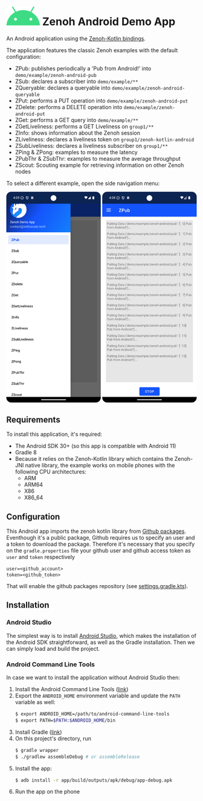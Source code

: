 # <img src="android-robot.png" alt="Android" height="50"> Zenoh Android Demo App

An Android application using the [Zenoh-Kotlin bindings](https://github.com/eclipse-zenoh/zenoh-kotlin).

The application features the classic Zenoh examples with the default configuration:

- ZPub: publishes periodically a 'Pub from Android!' into `demo/example/zenoh-android-pub`
- ZSub: declares a subscriber into `demo/example/**`
- ZQueryable: declares a queryable into `demo/example/zenoh-android-queryable`
- ZPut: performs a PUT operation into `demo/example/zenoh-android-put`
- ZDelete: performs a DELETE operation into `demo/example/zenoh-android-put`
- ZGet: performs a GET query into `demo/example/**`
- ZGetLiveliness: performs a GET Liveliness on `group1/**`
- ZInfo: shows information about the Zenoh session
- ZLiveliness: declares a liveliness token on `group1/zenoh-kotlin-android`
- ZSubLiveliness: declares a liveliness subscriber on `group1/**`
- ZPing & ZPong: examples to measure the latency
- ZPubThr & ZSubThr: examples to measure the average throughput
- ZScout: Scouting example for retrieving information on other Zenoh nodes

To select a different example, open the side navigation menu:

<img alt="zenohapp_menu.jpeg" src="zenohapp_menu.png" width="250"/> <img alt="zenohapp_menu.png" src="zenohapp_zpub.png" width="250"/>

## Requirements

To install this application, it's required:

- The Android SDK 30+ (so this app is compatible with Android 11)
- Gradle 8
- Because it relies on the Zenoh-Kotlin library which contains the Zenoh-JNI native library, the
  example works on mobile phones with the following CPU architectures:
  - ARM
  - ARM64
  - X86
  - X86_64

## Configuration

This Android app imports the zenoh kotlin library from [Github packages](https://github.com/eclipse-zenoh/zenoh-kotlin/packages/1968034). Eventhough it's a public
package, Github requires us to specify an user and a token to download the package. Therefore it's
necessary that you specify on the `gradle.properties` file your github user and github access token as
`user` and `token` respectively

```
user=<github_account>
token=<github_token>
```

That will enable the github packages repository (see [settings.gradle.kts](/settings.gradle.kts)).

## Installation

### Android Studio

The simplest way is to install [Android Studio](https://developer.android.com/studio#command-tools), which makes the installation of the Android SDK straightforward, as well as the Gradle installation. Then we can simply load and build the project.

### Android Command Line Tools

In case we want to install the application without Android Studio then:

1. Install the Android Command Line Tools ([link](https://developer.android.com/studio#command-tools))
2. Export the `ANDROID_HOME` environment variable and update the `PATH` variable as well:
   ```bash
   $ export ANDROID_HOME=/path/to/android-command-line-tools
   $ export PATH=$PATH:$ANDROID_HOME/bin
   ```
3. Install Gradle ([link](https://gradle.org/))
4. On this project's directory, run
   ```bash
   $ gradle wrapper
   $ ./gradlew assembleDebug # or assembleRelease
   ```
5. Install the app:
   ```bash
   $ adb install -r app/build/outputs/apk/debug/app-debug.apk
   ```
6. Run the app on the phone
